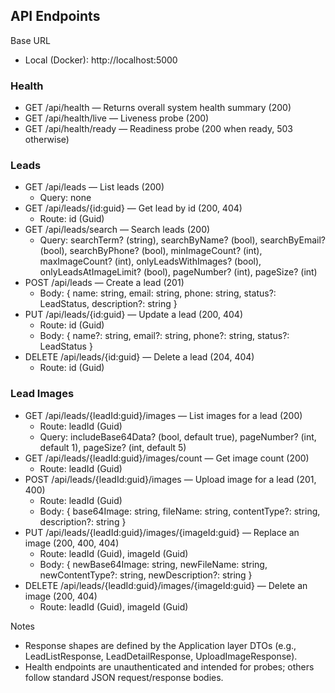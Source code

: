 ## API Endpoints

Base URL
- Local (Docker): http://localhost:5000

### Health
- GET /api/health — Returns overall system health summary (200)
- GET /api/health/live — Liveness probe (200)
- GET /api/health/ready — Readiness probe (200 when ready, 503 otherwise)

### Leads
- GET /api/leads — List leads (200)
	- Query: none
- GET /api/leads/{id:guid} — Get lead by id (200, 404)
	- Route: id (Guid)
- GET /api/leads/search — Search leads (200)
	- Query: searchTerm? (string), searchByName? (bool), searchByEmail? (bool), searchByPhone? (bool), minImageCount? (int), maxImageCount? (int), onlyLeadsWithImages? (bool), onlyLeadsAtImageLimit? (bool), pageNumber? (int), pageSize? (int)
- POST /api/leads — Create a lead (201)
	- Body: { name: string, email: string, phone: string, status?: LeadStatus, description?: string }
- PUT /api/leads/{id:guid} — Update a lead (200, 404)
	- Route: id (Guid)
	- Body: { name?: string, email?: string, phone?: string, status?: LeadStatus }
- DELETE /api/leads/{id:guid} — Delete a lead (204, 404)
	- Route: id (Guid)

### Lead Images
- GET /api/leads/{leadId:guid}/images — List images for a lead (200)
	- Route: leadId (Guid)
	- Query: includeBase64Data? (bool, default true), pageNumber? (int, default 1), pageSize? (int, default 5)
- GET /api/leads/{leadId:guid}/images/count — Get image count (200)
	- Route: leadId (Guid)
- POST /api/leads/{leadId:guid}/images — Upload image for a lead (201, 400)
	- Route: leadId (Guid)
	- Body: { base64Image: string, fileName: string, contentType?: string, description?: string }
- PUT /api/leads/{leadId:guid}/images/{imageId:guid} — Replace an image (200, 400, 404)
	- Route: leadId (Guid), imageId (Guid)
	- Body: { newBase64Image: string, newFileName: string, newContentType?: string, newDescription?: string }
- DELETE /api/leads/{leadId:guid}/images/{imageId:guid} — Delete an image (200, 404)
	- Route: leadId (Guid), imageId (Guid)

Notes
- Response shapes are defined by the Application layer DTOs (e.g., LeadListResponse, LeadDetailResponse, UploadImageResponse).
- Health endpoints are unauthenticated and intended for probes; others follow standard JSON request/response bodies.
